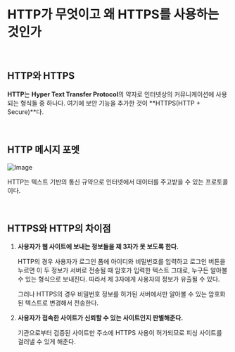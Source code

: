 # HTTP가 무엇이고 왜 HTTPS를 사용하는 것인가

<br />

## HTTP와 HTTPS

**HTTP**는 **Hyper Text Transfer Protocol**의 약자로 인터넷상의 커뮤니케이션에 사용되는 형식들 중 하나다. 여기에 보안 기능을 추가한 것이 **HTTPS(HTTP + Secure)**다.

<br />

## HTTP 메시지 포멧

![Image](https://github.com/user-attachments/assets/d2ad2761-a980-4934-9296-1f63486ac6ad)

HTTP는 텍스트 기반의 통신 규약으로 인터넷에서 데이터를 주고받을 수 있는 프로토콜이다.

<br />

## HTTPS와 HTTP의 차이점

1. **사용자가 웹 사이트에 보내는 정보들을 제 3자가 못 보도록 한다.**

   HTTP의 경우 사용자가 로그인 폼에 아이디와 비밀번호를 입력하고 로그인 버튼을 누르면 이 두 정보가 서버로 전송될 때 암호가 입력한 텍스트 그대로, 누구든 알아볼 수 있는 형식으로 보내진다. 따라서 제 3자에게 사용자의 정보가 유출될 수 있다.

   그러나 HTTPS의 경우 비밀번호 정보를 허가된 서버에서만 알아볼 수 있는 암호화된 텍스트로 변경해서 전송한다.

2. **사용자가 접속한 사이트가 신뢰할 수 있는 사이트인지 판별해준다.**

   기관으로부터 검증된 사이트만 주소에 HTTPS 사용이 허가되므로 피싱 사이트를 걸러낼 수 있게 해준다.
